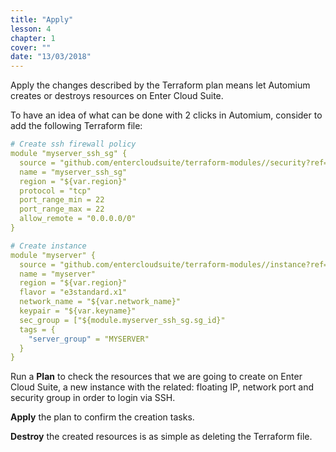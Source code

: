 ```yaml
---
title: "Apply"
lesson: 4
chapter: 1
cover: ""
date: "13/03/2018"
---
```


Apply the changes described by the Terraform plan means let Automium creates or destroys resources on Enter Cloud Suite.

To have an idea of what can be done with 2 clicks in Automium, consider to add the following Terraform file:

```yaml
# Create ssh firewall policy
module "myserver_ssh_sg" {
  source = "github.com/entercloudsuite/terraform-modules//security?ref=2.6"
  name = "myserver_ssh_sg"
  region = "${var.region}"
  protocol = "tcp"
  port_range_min = 22
  port_range_max = 22
  allow_remote = "0.0.0.0/0"
}

# Create instance
module "myserver" {
  source = "github.com/entercloudsuite/terraform-modules//instance?ref=2.6"
  name = "myserver"
  region = "${var.region}"
  flavor = "e3standard.x1"
  network_name = "${var.network_name}"
  keypair = "${var.keyname}"
  sec_group = ["${module.myserver_ssh_sg.sg_id}"
  tags = {
    "server_group" = "MYSERVER"
  }
}
```

Run a **Plan** to check the resources that we are going to create on Enter Cloud Suite, a new instance with the related: floating IP, network port and security group in order to login via SSH.

**Apply** the plan to confirm the creation tasks.

**Destroy** the created resources is as simple as deleting the Terraform file.
